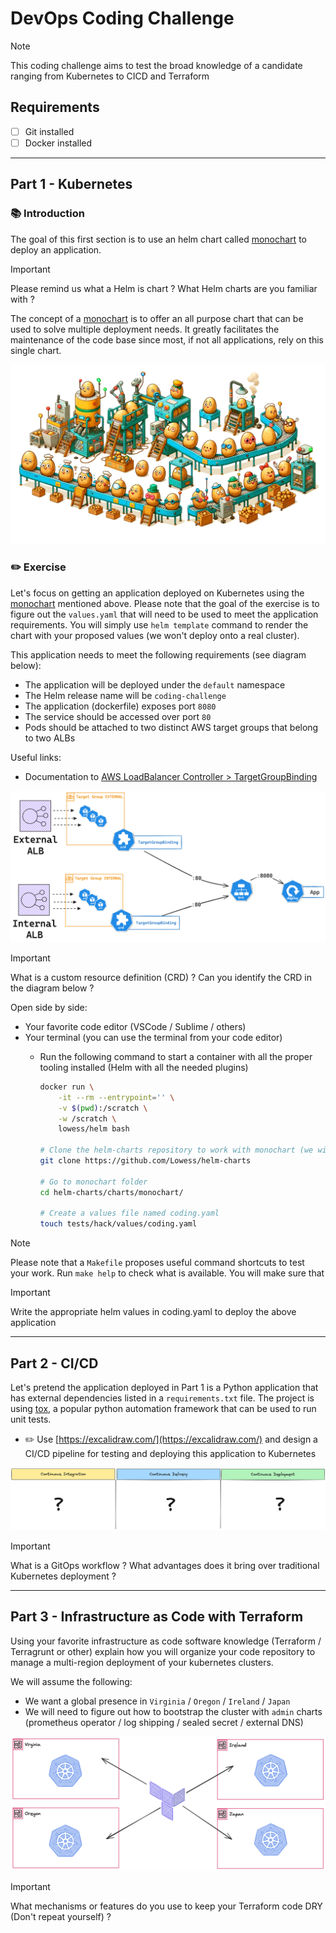 # DevOps Coding Challenge

> [!NOTE]
> This coding challenge aims to test the broad knowledge of a candidate ranging from Kubernetes to CICD and Terraform

## Requirements

* [ ] Git installed
* [ ] Docker installed

---
## Part 1 - Kubernetes

### :books: Introduction

The goal of this first section is to use an helm chart called [monochart](https://github.com/Lowess/helm-charts/tree/master/charts/monochart) to deploy an application.

> [!IMPORTANT]
> Please remind us what a Helm is chart ? What Helm charts are you familiar with ?

The concept of a [monochart](https://github.com/Lowess/helm-charts/tree/master/charts/monochart) is to offer an all purpose chart that can be used to solve multiple deployment needs. It greatly facilitates the maintenance of the code base since most, if not all applications, rely on this single chart.

!["Analogy between Monochart and Mister Potato Head"](img/potato-factory.webp)

### :pencil2: Exercise

Let's focus on getting an application deployed on Kubernetes using the [monochart](https://github.com/Lowess/helm-charts/tree/master/charts/monochart) mentioned above. Please note that the goal of the exercise is to figure out the `values.yaml` that will need to be used to meet the application requirements. You will simply use `helm template` command to render the chart with your proposed values (we won't deploy onto a real cluster).

This application needs to meet the following requirements (see diagram below):

* The application will be deployed under the `default` namespace
* The Helm release name will be `coding-challenge`
* The application (dockerfile) exposes port `8080`
* The service should be accessed over port `80`
* Pods should be attached to two distinct AWS target groups that belong to two ALBs

Useful links:
* Documentation to [AWS LoadBalancer Controller > TargetGroupBinding](https://kubernetes-sigs.github.io/aws-load-balancer-controller/v2.1/guide/targetgroupbinding/targetgroupbinding/)

!["Application deployment on Kubernetes"](img/k8s.excalidraw.png)

> [!IMPORTANT]
> What is a custom resource definition (CRD) ? Can you identify the CRD in the diagram below ?

Open side by side:

* Your favorite code editor (VSCode / Sublime / others)
* Your terminal (you can use the terminal from your code editor)
  * Run the following command to start a container with all the proper tooling installed (Helm with all the needed plugins)

    ```sh
    docker run \
        -it --rm --entrypoint='' \
        -v $(pwd):/scratch \
        -w /scratch \
        lowess/helm bash

    # Clone the helm-charts repository to work with monochart (we will use unittest from it)
    git clone https://github.com/Lowess/helm-charts

    # Go to monochart folder
    cd helm-charts/charts/monochart/

    # Create a values file named coding.yaml
    touch tests/hack/values/coding.yaml
    ```

> [!NOTE]
> Please note that a `Makefile` proposes useful command shortcuts to test your work. Run `make help` to check what is available. You will make sure that


> [!IMPORTANT]
> Write the appropriate helm values in coding.yaml to deploy the above application

---
## Part 2 - CI/CD

Let's pretend the application deployed in Part 1 is a Python application that has external dependencies listed in a `requirements.txt` file. The project is using [tox](https://tox.wiki/en/), a popular python automation framework that can be used to run unit tests.

* :pencil2: Use [https://excalidraw.com/](https://excalidraw.com/) and design a CI/CD pipeline for testing and deploying this application to Kubernetes

![CI/CD for Kubernetes Applications](img/cicd.excalidraw.png)

> [!IMPORTANT]
> What is a GitOps workflow ? What advantages does it bring over traditional Kubernetes deployment ?

---
## Part 3 - Infrastructure as Code with Terraform

Using your favorite infrastructure as code software knowledge (Terraform / Terragrunt or other) explain how you will organize your code repository to manage a multi-region deployment of your kubernetes clusters.

We will assume the following:

* We want a global presence in `Virginia` / `Oregon` / `Ireland` / `Japan`
* We will need to figure out how to bootstrap the cluster with `admin` charts (prometheus operator / log shipping / sealed secret / external DNS)

![Infrastructure as Code Strategy](img/ias.excalidraw.png)

> [!IMPORTANT]
> What mechanisms or features do you use to keep your Terraform code DRY (Don't repeat yourself) ?
